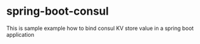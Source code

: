 # spring-boot-consul
This is sample example how to bind consul KV store value in a spring boot application
